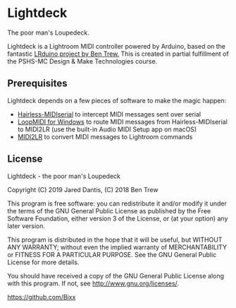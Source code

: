 # Lightdeck

The poor man's Loupedeck.

Lightdeck is a Lightroom MIDI controller powered by Arduino, based on the fantastic [LRduino project by Ben Trew.](https://github.com/Bixx/LRduino) This is created in partial fulfillment of the PSHS-MC Design & Make Technologies course.

## Prerequisites

Lightdeck depends on a few pieces of software to make the magic happen:

- [Hairless-MIDIserial](https://github.com/projectgus/hairless-midiserial) to intercept MIDI messages sent over serial
- [LoopMIDI for Windows](https://www.tobias-erichsen.de/software/loopmidi.html) to route MIDI messages from Hairless-MIDIserial to MIDI2LR (use the built-in Audio MIDI Setup app on macOS)
- [MIDI2LR](https://rsjaffe.github.io/MIDI2LR/) to convert MIDI messages to Lightroom commands

## License

Lightdeck - the poor man's Loupedeck

Copyright (C) 2019 Jared Dantis, (C) 2018 Ben Trew

This program is free software: you can redistribute it and/or modify
it under the terms of the GNU General Public License as published by
the Free Software Foundation, either version 3 of the License, or
(at your option) any later version.

This program is distributed in the hope that it will be useful,
but WITHOUT ANY WARRANTY; without even the implied warranty of
MERCHANTABILITY or FITNESS FOR A PARTICULAR PURPOSE.  See the
GNU General Public License for more details.

You should have received a copy of the GNU General Public License
along with this program.  If not, see <http://www.gnu.org/licenses/>.

https://github.com/Bixx
